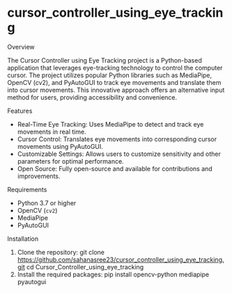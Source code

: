 # cursor_controller_using_eye_tracking
Overview

The Cursor Controller using Eye Tracking project is a Python-based application that leverages eye-tracking technology to control the computer cursor. The project utilizes popular Python libraries such as MediaPipe, OpenCV (cv2), and PyAutoGUI to track eye movements and translate them into cursor movements. This innovative approach offers an alternative input method for users, providing accessibility and convenience.

Features

- Real-Time Eye Tracking: Uses MediaPipe to detect and track eye movements in real time.
- Cursor Control: Translates eye movements into corresponding cursor movements using PyAutoGUI.
- Customizable Settings: Allows users to customize sensitivity and other parameters for optimal performance.
- Open Source: Fully open-source and available for contributions and improvements.

Requirements

- Python 3.7 or higher
- OpenCV (`cv2`)
- MediaPipe
- PyAutoGUI

Installation

1.	Clone the repository:
git clone https://github.com/sahanasree23/cursor_controller_using_eye_tracking.git
cd Cursor_Controller_using_eye_tracking
3.	Install the required packages:
   pip install opencv-python mediapipe pyautogui
